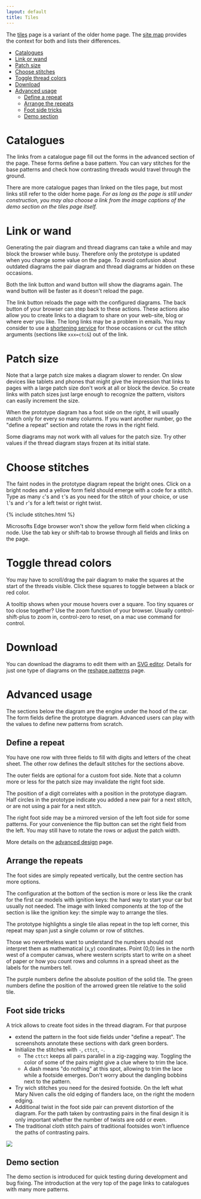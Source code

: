 ```yaml
---
layout: default
title: Tiles
---
```

The [tiles] page is a variant of the older home page.
The [site map] provides the context for both and lists their differences.

[tiles]: /GroundForge/tiles.html?tile=5831,-4-7&patchWidth=9&patchHeight=9&shiftColsSE=4&shiftRowsSE=2&shiftColsSW=0&shiftRowsSW=2&
[site map]: /GroundForge/help/Site-map

* [Catalogues](#catalogues)
* [Link or wand](#link-or-wand)
* [Patch size](#patch-size)
* [Choose stitches](#choose-stitches)
* [Toggle thread colors](#toggle-thread-colors)
* [Download](#download)
* [Advanced usage](#advanced-usage)
  + [Define a repeat](#define-a-repeat)
  + [Arrange the repeats](#arrange-the-repeats)
  + [Foot side tricks](#foot-side-tricks)
  + [Demo section](#demo-section)


Catalogues
==========
The links from a catalogue page fill out the forms in the advanced section of the page.
These forms define a base pattern.
You can vary stitches for the base patterns and check how
contrasting threads would travel through the ground.

There are more catalogue pages than linked on the tiles page,
but most links still refer to the older home page.
_For as long as the page is still under construction,
you may also choose a link from the image captions of the demo section
on the tiles page itself._

Link or wand
============
Generating the pair diagram and thread diagrams can take a while
and may block the browser while busy.
Therefore only the prototype is updated when you change some value on the page.
To avoid confusion about outdated diagrams the pair diagram and thread diagrams ar hidden on these occasions.

Both the link button and wand button will show the diagrams again.
The wand button will be faster as it doesn't reload the page.

The link button reloads the page with the configured diagrams.
The back button of your browser can step back to these actions.
These actions also allow you to create links to a diagram to share
on your web-site, blog or where ever you like.
The long links may be a problem in emails. You may consider to use a
[shortening service](https://en.wikipedia.org/wiki/URL_shortening)
for those occasions or cut the stitch arguments (sections like `xxx=ctc&`)
out of the link.

Patch size
==========
Note that a large patch size makes a diagram slower to render.
On slow devices like tablets and phones that might give
the impression that links to pages with a large patch size
don't work at all or block the device.
So create links with patch sizes just large enough to recognize the pattern,
visitors can easily increment the size.

When the prototype diagram has a foot side on the right,
it will usually match only for every so many columns.
If you want another number, go the "define a repeat" section
and rotate the rows in the right field.

Some diagrams may not work with all values for the patch size.
Try other values if the thread diagram stays frozen at its initial state. 

Choose stitches
===============
The faint nodes in the prototype diagram repeat the bright ones.
Click on a bright nodes and a yellow form field should emerge with a code
for a stitch.
Type as many `c`'s and `t`'s as you need for the stitch of your choice,
or use `l`'s and `r`'s for a left twist or right twist.

{% include stitches.html %}

Microsofts Edge browser won't show the yellow form field when clicking a node.
Use the tab key or shift-tab to browse through all fields and links on the page.

Toggle thread colors
====================
You may have to scroll/drag the pair diagram to make
the squares at the start of the threads visible.
Click these squares to toggle between a black or red color.

A tooltip shows when your mouse hovers over a square. 
Too tiny squares or too close together? Use the zoom function of your browser.
Usually control-shift-plus to zoom in, control-zero to reset,
on a mac use command for control.

Download
========
You can download the diagrams to edit them with an [SVG editor].
Details for just one type of diagrams on the [reshape patterns](Reshape-Patterns) page.

[SVG editor]: https://en.wikipedia.org/wiki/Comparison_of_vector_graphics_editors#File_format_support

Advanced usage
==============
The sections below the diagram are the engine under the hood of the car.
The form fields define the prototype diagram. 
Advanced users can play with the values to define new patterns from scratch.

Define a repeat
---------------
You have one row with three fields to fill with  digits and letters of the cheat sheet.
The other row defines the default stitches for the sections above.

The outer fields are optional for a custom foot side. 
Note that a column more or less for the patch size may invalidate the right foot side. 

The position of a digit correlates with a position in the prototype diagram.
Half circles in the prototype indicate you added a new pair for a next stitch,
or are not using a pair for a next stitch.

The right foot side may be a mirrored version of the left foot side for some patterns.
For your convenience the flip button can set the right field from the left.
You may still have to rotate the rows or adjust the patch width.  

More details on the [advanced design](Reversed-engineering-of-patterns) page.

Arrange the repeats
-------------------
The foot sides are simply repeated vertically, but the centre section has more options. 

The configuration at the bottom of the section is more or less like 
the crank for the first car models with ignition keys:
the hard way to start your car but usually not needed.
The image with linked components at the top of the section is
like the ignition key: the simple way to arrange the tiles.

The prototype highlights a single tile alias repeat in the top left corner,
this repeat may span just a single column or row of stitches. 

Those wo nevertheless want to understand the numbers
should not interpret them as mathematical (x,y) coordinates.
Point (0,0) lies in the north west of a computer canvas, 
where western scripts start to write on a sheet of paper
or how you count rows and columns in a spread sheet
as the labels for the numbers tell.

The purple numbers define the absolute position of the solid tile.
The green numbers define the position of the arrowed green tile
relative to the solid tile.

Foot side tricks
----------------
A trick allows to create foot sides in the thread diagram. For that purpose
* extend the pattern in the foot side fields under "define a repeat".
  The screenshots annotate these sections with dark green borders.
* Initialize the stitches with `-`, `cttct`, `-`.
  * The `cttct` keeps all pairs parallel in a zig-zagging way.
    Toggling the color of some of the pairs might give a clue where to trim the lace.
  * A dash means "do nothing" at this spot, allowing to trim the lace while a footside emerges.
    Don't worry about the dangling bobbins next to the pattern.
* Try wich stitches you need for the desired footside.
  On the left what Mary Niven calls the old edging of flanders lace, on the right the modern edging.
* Additional twist in the foot side pair can prevent distortion of the diagram.
  For the path taken by contrasting pairs in the final design it is only important
  whether the number of twists are odd or even.
* The traditional cloth stitch pairs of traditional footsides won't influence the paths of contrasting pairs.
  
![](/GroundForge/help/images/foot-sides.png)

Demo section
------------
The demo section is introduced for quick testing during development and bug fixing.
The introduction at the very top of the page links to catalogues with many more patterns.
